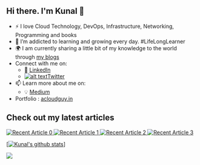 <!--
**Kunal-Shah107/Kunal-Shah107** is a ✨ _special_ ✨ repository because its `README.md` (this file) appears on your GitHub profile.

<!-- Please don't remove this: Grab your social icons from https://github.com/carlsednaoui/gitsocial -->

[1.2]: http://i.imgur.com/wWzX9uB.png (twitter icon without padding)
[1]: [Twitter](https://twitter.com/TheRawKnightt)

## Hi there. I'm Kunal 👋

- :zap: I love Cloud Technology, DevOps, Infrastructure, Networking, Programming and books
- 🌱 I’m addicted to learning and growing every day. #LifeLongLearner
- :earth_africa: I am currently sharing a little bit of my knowledge to the world through [my blogs](https://medium.com/@therawknightt)
- Connect with me on:
  - :office: [LinkedIn](https://www.linkedin.com/in/kunal-shah07)
  - [![alt text][1.2]][1][Twitter](https://twitter.com/TheRawKnightt)
- 📫 Learn more about me on:  
  - :bulb: [Medium](https://medium.com/@therawknightt)
- Portfolio : [acloudguy.in](https://acloudguy.in/)

## Check out my latest articles
<a target="_blank" href="https://github-readme-medium-recent-article.vercel.app/medium/@therawknightt/0"><img src="https://github-readme-medium-recent-article.vercel.app/medium/@therawknightt/0" alt="Recent Article 0"> 
<a target="_blank" href="https://github-readme-medium-recent-article.vercel.app/medium/@therawknightt/1"><img src="https://github-readme-medium-recent-article.vercel.app/medium/@therawknightt/1" alt="Recent Article 1">
<a target="_blank" href="https://github-readme-medium-recent-article.vercel.app/medium/@therawknightt/2"><img src="https://github-readme-medium-recent-article.vercel.app/medium/@therawknightt/2" alt="Recent Article 2">
<a target="_blank" href="https://github-readme-medium-recent-article.vercel.app/medium/@therawknightt/3"><img src="https://github-readme-medium-recent-article.vercel.app/medium/@therawknightt/3" alt="Recent Article 3">

[![Kunal's github stats](https://github-readme-stats.vercel.app/api?username=Kunal-Shah107&count_private=true&show_icons=true&theme=dracula&hide_rank=false)]

![](https://github-profile-summary-cards.vercel.app/api/cards/profile-details?username=Kunal-Shah107&theme=dracula)
